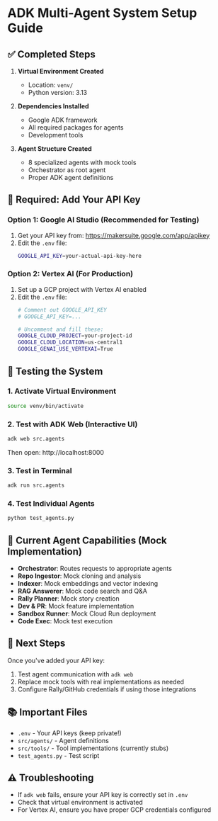 # ADK Multi-Agent System Setup Guide

## ✅ Completed Steps

1. **Virtual Environment Created**
   - Location: `venv/`
   - Python version: 3.13

2. **Dependencies Installed**
   - Google ADK framework
   - All required packages for agents
   - Development tools

3. **Agent Structure Created**
   - 8 specialized agents with mock tools
   - Orchestrator as root agent
   - Proper ADK agent definitions

## 🔑 Required: Add Your API Key

### Option 1: Google AI Studio (Recommended for Testing)

1. Get your API key from: https://makersuite.google.com/app/apikey
2. Edit the `.env` file:
   ```bash
   GOOGLE_API_KEY=your-actual-api-key-here
   ```

### Option 2: Vertex AI (For Production)

1. Set up a GCP project with Vertex AI enabled
2. Edit the `.env` file:
   ```bash
   # Comment out GOOGLE_API_KEY
   # GOOGLE_API_KEY=...
   
   # Uncomment and fill these:
   GOOGLE_CLOUD_PROJECT=your-project-id
   GOOGLE_CLOUD_LOCATION=us-central1
   GOOGLE_GENAI_USE_VERTEXAI=True
   ```

## 🚀 Testing the System

### 1. Activate Virtual Environment
```bash
source venv/bin/activate
```

### 2. Test with ADK Web (Interactive UI)
```bash
adk web src.agents
```
Then open: http://localhost:8000

### 3. Test in Terminal
```bash
adk run src.agents
```

### 4. Test Individual Agents
```bash
python test_agents.py
```

## 📝 Current Agent Capabilities (Mock Implementation)

- **Orchestrator**: Routes requests to appropriate agents
- **Repo Ingestor**: Mock cloning and analysis
- **Indexer**: Mock embeddings and vector indexing
- **RAG Answerer**: Mock code search and Q&A
- **Rally Planner**: Mock story creation
- **Dev & PR**: Mock feature implementation
- **Sandbox Runner**: Mock Cloud Run deployment
- **Code Exec**: Mock test execution

## 🔧 Next Steps

Once you've added your API key:

1. Test agent communication with `adk web`
2. Replace mock tools with real implementations as needed
3. Configure Rally/GitHub credentials if using those integrations

## 📚 Important Files

- `.env` - Your API keys (keep private!)
- `src/agents/` - Agent definitions
- `src/tools/` - Tool implementations (currently stubs)
- `test_agents.py` - Test script

## ⚠️ Troubleshooting

- If `adk web` fails, ensure your API key is correctly set in `.env`
- Check that virtual environment is activated
- For Vertex AI, ensure you have proper GCP credentials configured